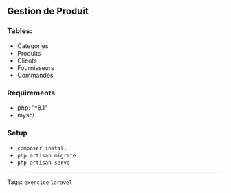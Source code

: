 ## Gestion de Produit

### Tables:

- Categories
- Produits
- Clients
- Fournisseurs
- Commandes

### Requirements

- php: "^8.1"
- mysql

### Setup

- `composer install`
- `php artisan migrate`
- `php artisan serve`

<hr>

Tags: `exercice` `laravel`
